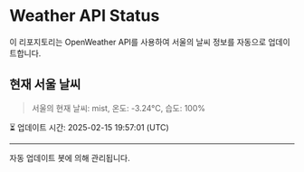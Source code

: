 
# Weather API Status

이 리포지토리는 OpenWeather API를 사용하여 서울의 날씨 정보를 자동으로 업데이트합니다.

## 현재 서울 날씨
> 서울의 현재 날씨: mist, 온도: -3.24°C, 습도: 100%

⏳ 업데이트 시간: 2025-02-15 19:57:01 (UTC)

---
자동 업데이트 봇에 의해 관리됩니다.
